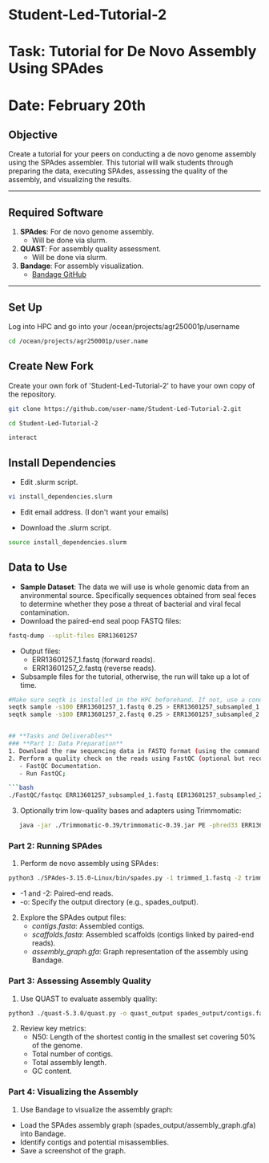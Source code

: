 # Student-Led-Tutorial-2
# Task: Tutorial for De Novo Assembly Using SPAdes
# Date: February 20th

## **Objective**
Create a tutorial for your peers on conducting a de novo genome assembly using the SPAdes assembler. This tutorial will walk students through preparing the data, executing SPAdes, assessing the quality of the assembly, and visualizing the results.

---

## **Required Software**
1. **SPAdes**: For de novo genome assembly.
   - Will be done via slurm.
2. **QUAST**: For assembly quality assessment.
   - Will be done via slurm.
3. **Bandage**: For assembly visualization.
   - [Bandage GitHub](https://rrwick.github.io/Bandage/)

---

## **Set Up**
   Log into HPC and go into your /ocean/projects/agr250001p/username 

```bash
cd /ocean/projects/agr250001p/user.name
```
## Create New Fork 
Create your own fork of 'Student-Led-Tutorial-2' to have your own copy of the repository.
  
```bash
git clone https://github.com/user-name/Student-Led-Tutorial-2.git
```
```bash
cd Student-Led-Tutorial-2
```
```bash
interact
```

## Install Dependencies
- Edit .slurm script.

```bash
vi install_dependencies.slurm
```
- Edit email address. (I don't want your emails)

- Download the .slurm script.
```bash
source install_dependencies.slurm
```

## **Data to Use**
- **Sample Dataset**: The data we will use is whole genomic data from an anvironmental source. Specifically sequences obtained from seal feces to determine whether they pose a threat of bacterial and viral fecal contamination. 
- Download the paired-end seal poop FASTQ files:
```bash
fastq-dump --split-files ERR13601257
```

- Output files:
   - ERR13601257_1.fastq (forward reads).
   - ERR13601257_2.fastq (reverse reads).
- Subsample files for the tutorial, otherwise, the run will take up a lot of time.
```bash
#Make sure seqtk is installed in the HPC beforehand. If not, use a conda environment.
seqtk sample -s100 ERR13601257_1.fastq 0.25 > ERR13601257_subsampled_1.fastq   #Samples 25% of reads in file
seqtk sample -s100 ERR13601257_2.fastq 0.25 > ERR13601257_subsampled_2.fastq   #Samples 25% of reads in file


## **Tasks and Deliverables**
### **Part 1: Data Preparation**
1. Download the raw sequencing data in FASTQ format (using the command above).
2. Perform a quality check on the reads using FastQC (optional but recommended):
   - FastQC Documentation.
   - Run FastQC;

```bash
./FastQC/fastqc ERR13601257_subsampled_1.fastq EER13601257_subsampled_2.fastq #if using subsamples, replace file names accordingly.
```

3. Optionally trim low-quality bases and adapters using Trimmomatic:
```bash
   java -jar ./Trimmomatic-0.39/trimmomatic-0.39.jar PE -phred33 ERR13601257_subsampled_1.fastq ERR13601257_subsampled_2.fastq trimmed_1.fastq unpaired_1.fastq trimmed_2.fastq unpaired_2.fastq ILLUMINACLIP:adapters.fa:2:30:10 SLIDINGWINDOW:4:20 MINLEN:36
```   

### **Part 2: Running SPAdes**
1. Perform de novo assembly using SPAdes:
```bash
python3 ./SPAdes-3.15.0-Linux/bin/spades.py -1 trimmed_1.fastq -2 trimmed_2.fastq -o spades_output
```
- -1 and -2: Paired-end reads.
- -o: Specify the output directory (e.g., spades_output).

2. Explore the SPAdes output files:
   - *contigs.fasta*: Assembled contigs. 
   - *scaffolds.fasta*: Assembled scaffolds (contigs linked by paired-end reads).
   - *assembly_graph.gfa*: Graph representation of the assembly using Bandage.

### **Part 3: Assessing Assembly Quality**
1. Use QUAST to evaluate assembly quality:
```bash
python3 ./quast-5.3.0/quast.py -o quast_output spades_output/contigs.fasta
```   

2. Review key metrics:
   - N50: Length of the shortest contig in the smallest set covering 50% of the genome.
   - Total number of contigs.
   - Total assembly length.
   - GC content.

### **Part 4: Visualizing the Assembly**
1. Use Bandage to visualize the assembly graph:
- Load the SPAdes assembly graph (spades_output/assembly_graph.gfa) into Bandage.
- Identify contigs and potential misassemblies.
- Save a screenshot of the graph.
